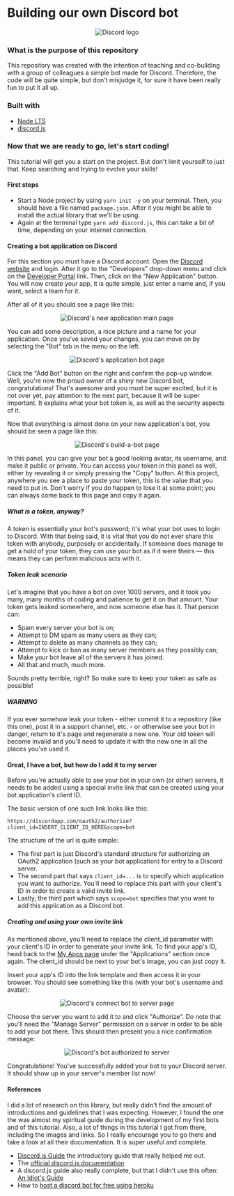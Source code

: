 # Building our own Discord bot
<p align="center">
  <img src="https://logodownload.org/wp-content/uploads/2017/11/discord-logo-6.png" alt="Discord logo"/>
</p>

### What is the purpose of this repository
This repository was created with the intention of teaching and co-building with a group of colleagues a simple bot made for Discord. Therefore, the code will be quite simple, but don't misjudge it, for sure it have been really fun to put it all up.

### Built with
- [Node LTS](https://nodejs.org/en/)
- [discord.js](https://discord.js.org/#/docs/main/stable/general/welcome)

### Now that we are ready to go, let's start coding!
This tutorial will get you a start on the project. But don't limit yourself to just that. Keep searching and trying to evolve your skills!

#### First steps
- Start a Node project by using `yarn init -y` on your terminal. Then, you should have a file named `package.json`. After it you might be able to install the actual library that we'll be using.
- Again at the terminal type `yarn add discord.js`, this can take a bit of time, depending on your internet connection.

#### Creating a bot application on Discord
For this section you must have a Discord account. Open the [Discord website](https://discordapp.com/) and login. After it go to the "Developers" drop-down menu and click on the [Developer Portal](https://discordapp.com/developers/applications/) link. Then, click on the "New Application" button. You will now create your app, it is quite simple, just enter a name and, if you want, select a team for it.

After all of it you should see a page like this:
<p align="center">
  <img src="https://discordjs.guide/assets/img/create-app.cb14ef85.png" alt="Discord's new application main page"/>
</p>
You can add some description, a nice picture and a name for your application. Once you've saved your changes, you can move on by selecting the "Bot" tab in the menu on the left.
<p align="center">
  <img src="https://discordjs.guide/assets/img/create-bot.dff0f01e.png" alt="Discord's application bot page"/>
</p>
Click the "Add Bot" button on the right and confirm the pop-up window. Well, you're now the proud owner of a shiny new Discord bot, congratulations! That's awesome and you must be super excited, but it is not over yet, pay attention to the next part, because it will be super important. It explains what your bot token is, as well as the security aspects of it.

Now that everything is almost done on your new application's bot, you should be seen a page like this:
<p align="center">
  <img src="https://discordjs.guide/assets/img/created-bot.c422fe87.png" alt="Discord's build-a-bot page"/>
</p>
In this panel, you can give your bot a good looking avatar, its username, and make it public or private. You can access your token in this panel as well, either by revealing it or simply pressing the "Copy" button. At this project, anywhere you see a place to paste your token, this is the value that you need to put in. Don't worry if you do happen to lose it at some point; you can always come back to this page and copy it again.

##### What is a token, anyway?
A token is essentially your bot's password; it's what your bot uses to login to Discord. With that being said, it is vital that you do not ever share this token with anybody, purposely or accidentally. If someone does manage to get a hold of your token, they can use your bot as if it were theirs — this means they can perform malicious acts with it.

##### Token leak scenario
Let's imagine that you have a bot on over 1000 servers, and it took you many, many months of coding and patience to get it on that amount. Your token gets leaked somewhere, and now someone else has it. That person can:

- Spam every server your bot is on;
- Attempt to DM spam as many users as they can;
- Attempt to delete as many channels as they can;
- Attempt to kick or ban as many server members as they possibly can;
- Make your bot leave all of the servers it has joined.
- All that and much, much more.

Sounds pretty terrible, right? So make sure to keep your token as safe as possible!

##### WARNING
If you ever somehow leak your token - either commit it to a repository (like this one), post it in a support channel, etc. - or otherwise see your bot in danger, return to it's page and regenerate a new one. Your old token will become invalid and you'll need to update it with the new one in all the places you've used it.

#### Great, I have a bot, but how do I add it to my server
Before you're actually able to see your bot in your own (or other) servers, it needs to be added using a special invite link that can be created using your bot application's client ID.

The basic version of one such link looks like this:

```
https://discordapp.com/oauth2/authorize?client_id=INSERT_CLIENT_ID_HERE&scope=bot
````
The structure of the url is quite simple:

- The first part is just Discord's standard structure for authorizing an OAuth2 application (such as your bot application) for entry to a Discord server.
- The second part that says `client_id=...` is to specify which application you want to authorize. You'll need to replace this part with your client's ID in order to create a valid invite link.
- Lastly, the third part which says `scope=bot` specifies that you want to add this application as a Discord bot.

##### Creating and using your own invite link
As mentioned above, you'll need to replace the client_id parameter with your client's ID in order to generate your invite link. To find your app's ID, head back to the [My Apps page](https://discordapp.com/developers/applications) under the "Applications" section once again. The client_id should be next to your bot's image, you can just copy it.

Insert your app's ID into the link template and then access it in your browser. You should see something like this (with your bot's username and avatar):
<p align="center">
  <img src="https://discordjs.guide/assets/img/A8l70bj.3d267a22.png" alt="Discord's connect bot to server page"/>
</p>
Choose the server you want to add it to and click "Authorize". Do note that you'll need the "Manage Server" permission on a server in order to be able to add your bot there. This should then present you a nice confirmation message:
<p align="center">
  <img src="https://discordjs.guide/assets/img/BAUsjyg.c05e3b60.png" alt="Discord's bot authorized to server"/>
</p>
Congratulations! You've successfully added your bot to your Discord server. It should show up in your server's member list now!

#### References
I did a lot of research on this library, but really didn't find the amount of introductions and guidelines that I was expecting. However, I found the one the was almost my spiritual guide during the development of my first bots and of this tutorial. Also, a lot of things in this tutorial I got from there, including the images and links. So I really encourage you to go there and take a look at all their documentation. It is super useful and complete.

- [Discord.js Guide](https://discordjs.guide/) the introductory guide that really helped me out.
- The [official discord.js documentation](https://discord.js.org/#/docs/main/stable/general/welcome)
- A discord.js guide also really complete, but that I didn't use this often: [An Idiot's Guide](https://anidiots.guide/)
- How to [host a discord bot for free using heroku](https://medium.com/@mason.spr/hosting-a-discord-js-bot-for-free-using-heroku-564c3da2d23f)
